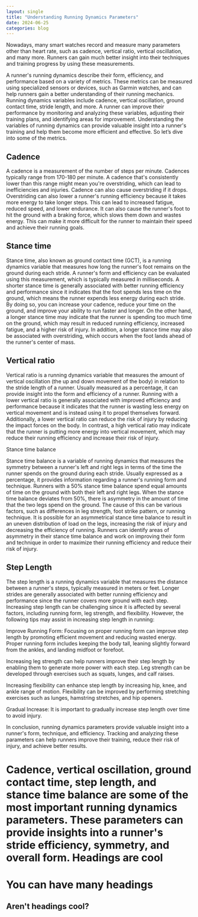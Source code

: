 ```yaml
---
layout: single
title: "Understanding Running Dynamics Parameters"
date: 2024-06-25
categories: blog
---
```


Nowadays, many smart watches record and measure many parameters other than heart rate, such as cadence, vertical ratio, vertical oscillation, and many more. Runners can gain much better insight into their techniques and training progress by using these measurements.

A runner's running dynamics describe their form, efficiency, and performance based on a variety of metrics. These metrics can be measured using specialized sensors or devices, such as Garmin watches, and can help runners gain a better understanding of their running mechanics. Running dynamics variables include cadence, vertical oscillation, ground contact time, stride length, and more. A runner can improve their performance by monitoring and analyzing these variables, adjusting their training plans, and identifying areas for improvement. Understanding the variables of running dynamics can provide valuable insight into a runner's training and help them become more efficient and effective. So let’s dive into some of the metrics. 

Cadence 
------
A cadence is a measurement of the number of steps per minute. Cadences typically range from 170-180 per minute. A cadence that's consistently lower than this range might mean you're overstriding, which can lead to inefficiencies and injuries. Cadence can also cause overstriding if it drops. Overstriding can also lower a runner's running efficiency because it takes more energy to take longer steps. This can lead to increased fatigue, reduced speed, and lower endurance. It can also cause the runner's foot to hit the ground with a braking force, which slows them down and wastes energy. This can make it more difficult for the runner to maintain their speed and achieve their running goals.

Stance time
------
Stance time, also known as ground contact time (GCT), is a running dynamics variable that measures how long the runner's foot remains on the ground during each stride. A runner's form and efficiency can be evaluated using this measurement, which is typically measured in milliseconds. A shorter stance time is generally associated with better running efficiency and performance since it indicates that the foot spends less time on the ground, which means the runner expends less energy during each stride. By doing so, you can increase your cadence, reduce your time on the ground, and improve your ability to run faster and longer. On the other hand, a longer stance time may indicate that the runner is spending too much time on the ground, which may result in reduced running efficiency, increased fatigue, and a higher risk of injury. In addition, a longer stance time may also be associated with overstriding, which occurs when the foot lands ahead of the runner's center of mass.

Vertical ratio 
------
Vertical ratio is a running dynamics variable that measures the amount of vertical oscillation (the up and down movement of the body) in relation to the stride length of a runner. Usually measured as a percentage, it can provide insight into the form and efficiency of a runner. Running with a lower vertical ratio is generally associated with improved efficiency and performance because it indicates that the runner is wasting less energy on vertical movement and is instead using it to propel themselves forward. Additionally, a lower vertical ratio can reduce the risk of injury by reducing the impact forces on the body. In contrast, a high vertical ratio may indicate that the runner is putting more energy into vertical movement, which may reduce their running efficiency and increase their risk of injury.

Stance time balance 

Stance time balance is a variable of running dynamics that measures the symmetry between a runner's left and right legs in terms of the time the runner spends on the ground during each stride. Usually expressed as a percentage, it provides information regarding a runner's running form and technique. Runners with a 50% stance time balance spend equal amounts of time on the ground with both their left and right legs. When the stance time balance deviates from 50%, there is asymmetry in the amount of time that the two legs spend on the ground. The cause of this can be various factors, such as differences in leg strength, foot strike pattern, or running technique. It is possible for an asymmetrical stance time balance to result in an uneven distribution of load on the legs, increasing the risk of injury and decreasing the efficiency of running. Runners can identify areas of asymmetry in their stance time balance and work on improving their form and technique in order to maximize their running efficiency and reduce their risk of injury.

Step Length 
------
The step length is a running dynamics variable that measures the distance between a runner's steps, typically measured in meters or feet. Longer strides are generally associated with better running efficiency and performance since the runner covers more ground with each step. Increasing step length can be challenging since it is affected by several factors, including running form, leg strength, and flexibility. However, the following tips may assist in increasing step length in running:

Improve Running Form: Focusing on proper running form can improve step length by promoting efficient movement and reducing wasted energy. Proper running form includes keeping the body tall, leaning slightly forward from the ankles, and landing midfoot or forefoot.

Increasing leg strength can help runners improve their step length by enabling them to generate more power with each step. Leg strength can be developed through exercises such as squats, lunges, and calf raises.

Increasing flexibility can enhance step length by increasing hip, knee, and ankle range of motion. Flexibility can be improved by performing stretching exercises such as lunges, hamstring stretches, and hip openers.

Gradual Increase: It is important to gradually increase step length over time to avoid injury.

In conclusion, running dynamics parameters provide valuable insight into a runner's form, technique, and efficiency. Tracking and analyzing these parameters can help runners improve their training, reduce their risk of injury, and achieve better results.

Cadence, vertical oscillation, ground contact time, step length, and stance time balance are some of the most important running dynamics parameters. These parameters can provide insights into a runner's stride efficiency, symmetry, and overall form.
Headings are cool
======

You can have many headings
======

Aren't headings cool?
------